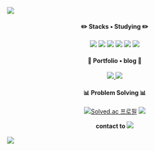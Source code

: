 <img src="https://capsule-render.vercel.app/api?type=waving&color=FBC02D&height=150&section=header"/>

<div align="center"><h4>✏️ Stacks • Studying ✏️</h4></div>
<div align="center">
<img src="https://img.shields.io/badge/C++-00599C?style=flat-square&logo=cplusplus&logoColor=white"> <img src="https://img.shields.io/badge/Java-007396?style=flat-square&logo=Java&logoColor=white"> <img src="https://img.shields.io/badge/Spring Boot-6DB33F?style=flat-square&logo=springboot&logoColor=white"> <img src="https://img.shields.io/badge/mysql-4479A1?style=flat-square&logo=mysql&logoColor=white"> <img src="https://img.shields.io/badge/linux-FCC624?style=flat-square&logo=linux&logoColor=black"> <img src="https://img.shields.io/badge/aws-232F3E?style=flat-square&logo=aws&logoColor=white">
</div>

<div align="center"><h4> 👻 Portfolio • blog 👻</h4></div>
<div align="center">
<a href="https://on8april02.notion.site/resume-112034b2368746bfabce2855c8130548?pvs=4"><img src="https://img.shields.io/badge/Notion-000000?style=flat-square&logo=notion&logoColor=white"> <a href="https://velog.io/@on8april02"><img src="https://img.shields.io/badge/Velog-20C997?style=flat-square&logo=velog&logoColor=white"></a>
</div>

<div align="center"><h4>📊 Problem Solving 📊</h4></div>
<div align="center">
  
[![Solved.ac
프로필](http://mazassumnida.wtf/api/v2/generate_badge?boj=gjskdud0000)](https://solved.ac/gjskdud0000) <img src="http://mazandi.herokuapp.com/api?handle=gjskdud0000&theme=warm"/>

</div>

<div align="center"> <b>contact to </b><a href="gjskdud0000@naver.com"><img src="https://img.shields.io/badge/Mail-03C75A?style=flat-square&logo=naver&logoColor=white"></div>
<br>
<img src="https://capsule-render.vercel.app/api?type=waving&color=FBC02D&height=150&section=footer"/>
